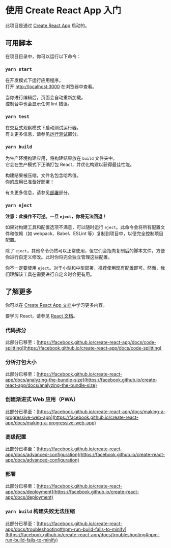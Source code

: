 # 使用 Create React App 入门

此项目是通过 [Create React App](https://github.com/facebook/create-react-app) 启动的。

## 可用脚本

在项目目录中，你可以运行以下命令：

### `yarn start`

在开发模式下运行应用程序。\
打开 [http://localhost:3000](http://localhost:3000) 在浏览器中查看。

当你进行编辑后，页面会自动重新加载。\
控制台中也会显示任何 lint 错误。

### `yarn test`

在交互式观察模式下启动测试运行器。\
有关更多信息，请参见[运行测试](https://facebook.github.io/create-react-app/docs/running-tests)部分。

### `yarn build`

为生产环境构建应用，将构建结果放在 `build` 文件夹中。\
它会在生产模式下正确打包 React，并优化构建以获得最佳性能。

构建结果被压缩，文件名包含哈希值。\
你的应用已准备好部署！

有关更多信息，请参见[部署](https://facebook.github.io/create-react-app/docs/deployment)部分。

### `yarn eject`

**注意：此操作不可逆。一旦 `eject`，你将无法回退！**

如果对构建工具和配置选项不满意，可以随时运行 `eject`。此命令会将所有配置文件和依赖（如 webpack、Babel、ESLint 等）复制到项目中，以便完全控制项目配置。

除了 `eject`，其他命令仍然可以正常使用，但它们会指向复制后的脚本文件，方便你进行自定义修改。此时你将完全独立管理这些配置。

你不一定要使用 `eject`。对于小型和中型部署，推荐使用现有配置即可。然而，我们理解该工具在需要进行自定义时会更有用。

## 了解更多

你可以在 [Create React App 文档](https://facebook.github.io/create-react-app/docs/getting-started)中学习更多内容。

要学习 React，请参见 [React 文档](https://reactjs.org/)。

### 代码拆分

此部分已移至：[https://facebook.github.io/create-react-app/docs/code-splitting](https://facebook.github.io/create-react-app/docs/code-splitting)

### 分析打包大小

此部分已移至：[https://facebook.github.io/create-react-app/docs/analyzing-the-bundle-size](https://facebook.github.io/create-react-app/docs/analyzing-the-bundle-size)

### 创建渐进式 Web 应用（PWA）

此部分已移至：[https://facebook.github.io/create-react-app/docs/making-a-progressive-web-app](https://facebook.github.io/create-react-app/docs/making-a-progressive-web-app)

### 高级配置

此部分已移至：[https://facebook.github.io/create-react-app/docs/advanced-configuration](https://facebook.github.io/create-react-app/docs/advanced-configuration)

### 部署

此部分已移至：[https://facebook.github.io/create-react-app/docs/deployment](https://facebook.github.io/create-react-app/docs/deployment)

### `yarn build` 构建失败无法压缩

此部分已移至：[https://facebook.github.io/create-react-app/docs/troubleshooting#npm-run-build-fails-to-minify](https://facebook.github.io/create-react-app/docs/troubleshooting#npm-run-build-fails-to-minify)
